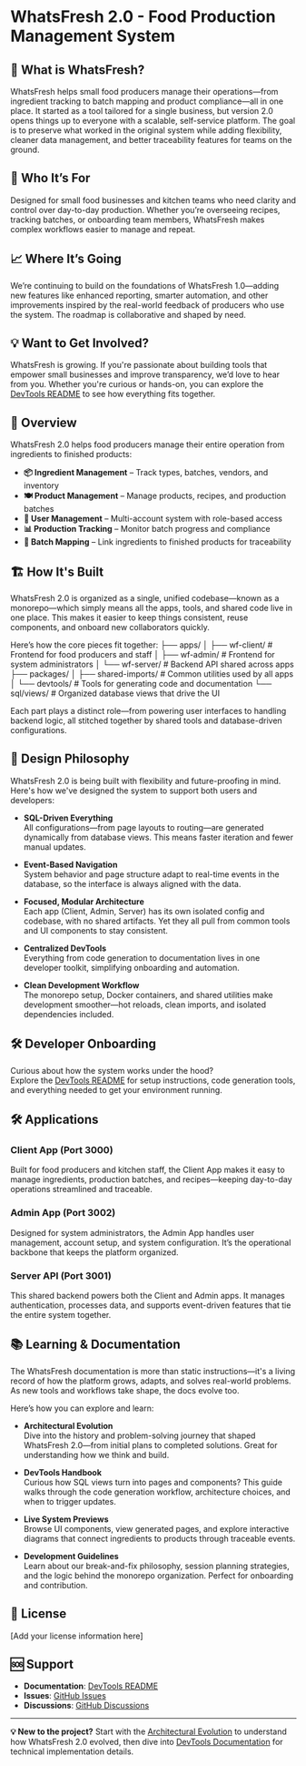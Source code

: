 # WhatsFresh 2.0 - Food Production Management System

## 🌱 What is WhatsFresh?

WhatsFresh helps small food producers manage their operations—from ingredient tracking to batch mapping and product compliance—all in one place. It started as a tool tailored for a single business, but version 2.0 opens things up to everyone with a scalable, self-service platform. The goal is to preserve what worked in the original system while adding flexibility, cleaner data management, and better traceability features for teams on the ground.

## 👥 Who It’s For

Designed for small food businesses and kitchen teams who need clarity and control over day-to-day production. Whether you’re overseeing recipes, tracking batches, or onboarding team members, WhatsFresh makes complex workflows easier to manage and repeat.

## 📈 Where It’s Going

We’re continuing to build on the foundations of WhatsFresh 1.0—adding new features like enhanced reporting, smarter automation, and other improvements inspired by the real-world feedback of producers who use the system. The roadmap is collaborative and shaped by need.

## 💡 Want to Get Involved?

WhatsFresh is growing. If you're passionate about building tools that empower small businesses and improve transparency, we’d love to hear from you. Whether you're curious or hands-on, you can explore the [DevTools README](./packages/devtools/README.md) to see how everything fits together.

## 🎯 Overview

WhatsFresh 2.0 helps food producers manage their entire operation from ingredients to finished products:

- **📦 Ingredient Management** – Track types, batches, vendors, and inventory  
- **🍽️ Product Management** – Manage products, recipes, and production batches  
- **👥 User Management** – Multi-account system with role-based access  
- **📊 Production Tracking** – Monitor batch progress and compliance  
- **🔄 Batch Mapping** – Link ingredients to finished products for traceability

## 🏗️ How It's Built

WhatsFresh 2.0 is organized as a single, unified codebase—known as a monorepo—which simply means all the apps, tools, and shared code live in one place. This makes it easier to keep things consistent, reuse components, and onboard new collaborators quickly.

Here’s how the core pieces fit together:
├── apps/
│   ├── wf-client/          # Frontend for food producers and staff
│   ├── wf-admin/           # Frontend for system administrators
│   └── wf-server/          # Backend API shared across apps
├── packages/
│   ├── shared-imports/     # Common utilities used by all apps
│   └── devtools/           # Tools for generating code and documentation
└── sql/views/              # Organized database views that drive the UI


Each part plays a distinct role—from powering user interfaces to handling backend logic, all stitched together by shared tools and database-driven configurations.

## 🧠 Design Philosophy

WhatsFresh 2.0 is being built with flexibility and future-proofing in mind. Here's how we've designed the system to support both users and developers:

- **SQL-Driven Everything**  
  All configurations—from page layouts to routing—are generated dynamically from database views. This means faster iteration and fewer manual updates.

- **Event-Based Navigation**  
  System behavior and page structure adapt to real-time events in the database, so the interface is always aligned with the data.

- **Focused, Modular Architecture**  
  Each app (Client, Admin, Server) has its own isolated config and codebase, with no shared artifacts. Yet they all pull from common tools and UI components to stay consistent.

- **Centralized DevTools**  
  Everything from code generation to documentation lives in one developer toolkit, simplifying onboarding and automation.

- **Clean Development Workflow**  
  The monorepo setup, Docker containers, and shared utilities make development smoother—hot reloads, clean imports, and isolated dependencies included.


## 🛠️ Developer Onboarding

Curious about how the system works under the hood?  
Explore the [DevTools README](./packages/devtools/README.md) for setup instructions, code generation tools, and everything needed to get your environment running.

## 🛠️ Applications

### Client App (Port 3000)
Built for food producers and kitchen staff, the Client App makes it easy to manage ingredients, production batches, and recipes—keeping day-to-day operations streamlined and traceable.

### Admin App (Port 3002)
Designed for system administrators, the Admin App handles user management, account setup, and system configuration. It’s the operational backbone that keeps the platform organized.

### Server API (Port 3001)
This shared backend powers both the Client and Admin apps. It manages authentication, processes data, and supports event-driven features that tie the entire system together.


## 📚 Learning & Documentation

The WhatsFresh documentation is more than static instructions—it's a living record of how the platform grows, adapts, and solves real-world problems. As new tools and workflows take shape, the docs evolve too.

Here’s how you can explore and learn:

- **Architectural Evolution**  
  Dive into the history and problem-solving journey that shaped WhatsFresh 2.0—from initial plans to completed solutions. Great for understanding how we think and build.

- **DevTools Handbook**  
  Curious how SQL views turn into pages and components? This guide walks through the code generation workflow, architecture choices, and when to trigger updates.

- **Live System Previews**  
  Browse UI components, view generated pages, and explore interactive diagrams that connect ingredients to products through traceable events.

- **Development Guidelines**  
  Learn about our break-and-fix philosophy, session planning strategies, and the logic behind the monorepo organization. Perfect for onboarding and contribution.


## 📄 License

[Add your license information here]

## 🆘 Support

- **Documentation**: [DevTools README](./packages/devtools/README.md)
- **Issues**: [GitHub Issues](../../issues)  
- **Discussions**: [GitHub Discussions](../../discussions)

---

**💡 New to the project?** Start with the [Architectural Evolution](./claude-plans/b-completed/index.md) to understand how WhatsFresh 2.0 evolved, then dive into [DevTools Documentation](./packages/devtools/README.md) for technical implementation details.